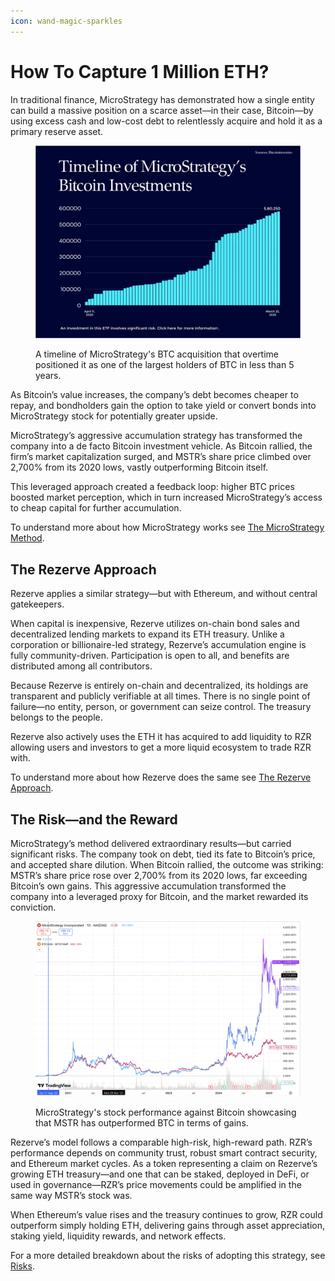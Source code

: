 ```yaml
---
icon: wand-magic-sparkles
---
```


# How To Capture 1 Million ETH?

In traditional finance, MicroStrategy has demonstrated how a single entity can build a massive position on a scarce asset—in their case, Bitcoin—by using excess cash and low-cost debt to relentlessly acquire and hold it as a primary reserve asset.

<figure><img src="../.gitbook/assets/image (12).png" alt=""><figcaption><p>A timeline of MicroStrategy's BTC acquisition that overtime positioned it as one of the largest holders of BTC in less than 5 years.</p></figcaption></figure>

As Bitcoin’s value increases, the company’s debt becomes cheaper to repay, and bondholders gain the option to take yield or convert bonds into MicroStrategy stock for potentially greater upside.

MicroStrategy’s aggressive accumulation strategy has transformed the company into a de facto Bitcoin investment vehicle. As Bitcoin rallied, the firm’s market capitalization surged, and MSTR’s share price climbed over 2,700% from its 2020 lows, vastly outperforming Bitcoin itself.&#x20;

This leveraged approach created a feedback loop: higher BTC prices boosted market perception, which in turn increased MicroStrategy’s access to cheap capital for further accumulation.

To understand more about how MicroStrategy works see [The MicroStrategy Method](the-microstrategy-approach.md).

## The Rezerve Approach

Rezerve applies a similar strategy—but with Ethereum, and without central gatekeepers.&#x20;

When capital is inexpensive, Rezerve utilizes on-chain bond sales and decentralized lending markets to expand its ETH treasury. Unlike a corporation or billionaire-led strategy, Rezerve’s accumulation engine is fully community-driven. Participation is open to all, and benefits are distributed among all contributors.

Because Rezerve is entirely on-chain and decentralized, its holdings are transparent and publicly verifiable at all times. There is no single point of failure—no entity, person, or government can seize control. The treasury belongs to the people.

Rezerve also actively uses the ETH it has acquired to add liquidity to RZR allowing users and investors to get a more liquid ecosystem to trade RZR with.

To understand more about how Rezerve does the same see [The Rezerve Approach](the-rezerve-approach.md).

## The Risk—and the Reward

MicroStrategy’s method delivered extraordinary results—but carried significant risks. The company took on debt, tied its fate to Bitcoin’s price, and accepted share dilution. When Bitcoin rallied, the outcome was striking: MSTR’s share price rose over 2,700% from its 2020 lows, far exceeding Bitcoin’s own gains. This aggressive accumulation transformed the company into a leveraged proxy for Bitcoin, and the market rewarded its conviction.

<figure><img src="../.gitbook/assets/image.png" alt=""><figcaption><p>MicroStrategy's stock performance against Bitcoin showcasing that MSTR has outperformed BTC in terms of gains.</p></figcaption></figure>

Rezerve’s model follows a comparable high-risk, high-reward path. RZR’s performance depends on community trust, robust smart contract security, and Ethereum market cycles. As a token representing a claim on Rezerve’s growing ETH treasury—and one that can be staked, deployed in DeFi, or used in governance—RZR’s price movements could be amplified in the same way MSTR’s stock was.

When Ethereum’s value rises and the treasury continues to grow, RZR could outperform simply holding ETH, delivering gains through asset appreciation, staking yield, liquidity rewards, and network effects.

For a more detailed breakdown about the risks of adopting this strategy, see [Risks](risks.md).
